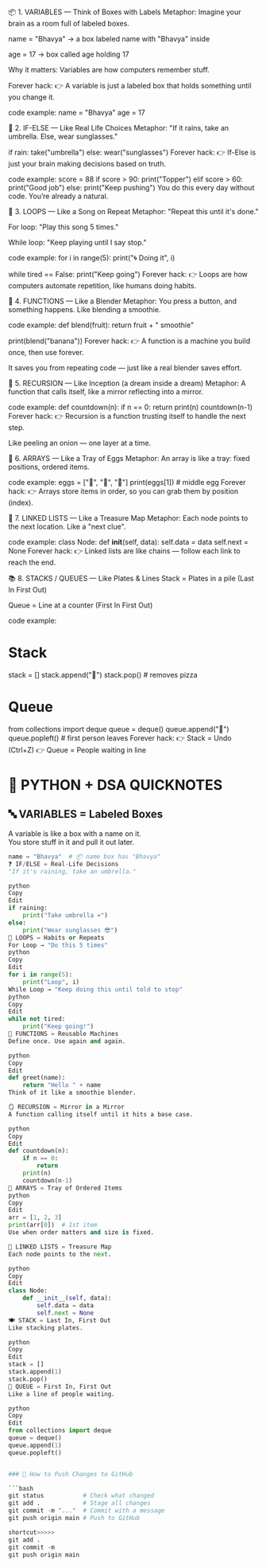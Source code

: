 📦 1. VARIABLES — Think of Boxes with Labels
Metaphor:
Imagine your brain as a room full of labeled boxes.

name = "Bhavya" → a box labeled name with "Bhavya" inside

age = 17 → box called age holding 17

Why it matters:
Variables are how computers remember stuff.

Forever hack:
👉 A variable is just a labeled box that holds something until you change it.

code example:
name = "Bhavya"
age = 17

🧩 2. IF-ELSE — Like Real Life Choices
Metaphor:
"If it rains, take an umbrella. Else, wear sunglasses."


if rain:
    take("umbrella")
else:
    wear("sunglasses")
Forever hack:
👉 If-Else is just your brain making decisions based on truth.

code example:
score = 88
if score > 90:
    print("Topper")
elif score > 60:
    print("Good job")
else:
    print("Keep pushing")
You do this every day without code. You’re already a natural.

🔁 3. LOOPS — Like a Song on Repeat
Metaphor:
"Repeat this until it's done."

For loop: "Play this song 5 times."

While loop: "Keep playing until I say stop."

code example:
for i in range(5):
    print("🌀 Doing it", i)

while tired == False:
    print("Keep going")
Forever hack:
👉 Loops are how computers automate repetition, like humans doing habits.

🔧 4. FUNCTIONS — Like a Blender
Metaphor:
You press a button, and something happens. Like blending a smoothie.

code example:
def blend(fruit):
    return fruit + " smoothie"

print(blend("banana"))
Forever hack:
👉 A function is a machine you build once, then use forever.

It saves you from repeating code — just like a real blender saves effort.

🔁 5. RECURSION — Like Inception (a dream inside a dream)
Metaphor:
A function that calls itself, like a mirror reflecting into a mirror.

code example:
def countdown(n):
    if n == 0:
        return
    print(n)
    countdown(n-1)
Forever hack:
👉 Recursion is a function trusting itself to handle the next step.

Like peeling an onion — one layer at a time.

🧺 6. ARRAYS — Like a Tray of Eggs
Metaphor:
An array is like a tray: fixed positions, ordered items.

code example:
eggs = ["🥚", "🥚", "🥚"]
print(eggs[1])  # middle egg
Forever hack:
👉 Arrays store items in order, so you can grab them by position (index).

🔗 7. LINKED LISTS — Like a Treasure Map
Metaphor:
Each node points to the next location. Like a "next clue".

code example:
class Node:
    def __init__(self, data):
        self.data = data
        self.next = None
Forever hack:
👉 Linked lists are like chains — follow each link to reach the end.

📚 8. STACKS / QUEUES — Like Plates & Lines
Stack = Plates in a pile (Last In First Out)

Queue = Line at a counter (First In First Out)

code example:
# Stack
stack = []
stack.append("🍕")
stack.pop()  # removes pizza

# Queue
from collections import deque
queue = deque()
queue.append("👤")
queue.popleft()  # first person leaves
Forever hack:
👉 Stack = Undo (Ctrl+Z)
👉 Queue = People waiting in line

# 🧠 PYTHON + DSA QUICKNOTES

## 🔤 VARIABLES = Labeled Boxes
A variable is like a box with a name on it.  
You store stuff in it and pull it out later.

```python
name = "Bhavya"  # 📦 name box has "Bhavya"
❓ IF/ELSE = Real-Life Decisions
"If it's raining, take an umbrella."

python
Copy
Edit
if raining:
    print("Take umbrella ☔")
else:
    print("Wear sunglasses 😎")
🔁 LOOPS = Habits or Repeats
For Loop → "Do this 5 times"
python
Copy
Edit
for i in range(5):
    print("Loop", i)
While Loop → "Keep doing this until told to stop"
python
Copy
Edit
while not tired:
    print("Keep going!")
🧠 FUNCTIONS = Reusable Machines
Define once. Use again and again.

python
Copy
Edit
def greet(name):
    return "Hello " + name
Think of it like a smoothie blender.

🪞 RECURSION = Mirror in a Mirror
A function calling itself until it hits a base case.

python
Copy
Edit
def countdown(n):
    if n == 0:
        return
    print(n)
    countdown(n-1)
🧺 ARRAYS = Tray of Ordered Items
python
Copy
Edit
arr = [1, 2, 3]
print(arr[0])  # 1st item
Use when order matters and size is fixed.

🔗 LINKED LISTS = Treasure Map
Each node points to the next.

python
Copy
Edit
class Node:
    def __init__(self, data):
        self.data = data
        self.next = None
🍽️ STACK = Last In, First Out
Like stacking plates.

python
Copy
Edit
stack = []
stack.append(1)
stack.pop()
🧍 QUEUE = First In, First Out
Like a line of people waiting.

python
Copy
Edit
from collections import deque
queue = deque()
queue.append(1)
queue.popleft()


### 🔁 How to Push Changes to GitHub

```bash
git status           # Check what changed
git add .            # Stage all changes
git commit -m "..."  # Commit with a message
git push origin main # Push to GitHub

shortcut>>>>>
git add .
git commit -m 
git push origin main
